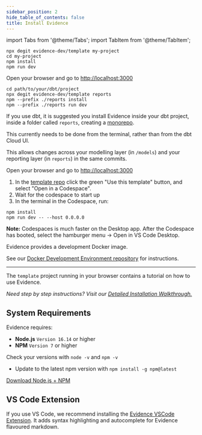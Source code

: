 ```yaml
---
sidebar_position: 2
hide_table_of_contents: false
title: Install Evidence
---
```


import Tabs from '@theme/Tabs';
import TabItem from '@theme/TabItem';

<Tabs>
<TabItem value="standalone" label="Stand-alone" default>

```shell
npx degit evidence-dev/template my-project
cd my-project
npm install
npm run dev
```

<p class="standard-margin">Open your browser and go to <a href="http://localhost:3000">http://localhost:3000</a></p>

</TabItem>

<TabItem value="dbt" label="With dbt">

```shell
cd path/to/your/dbt/project
npx degit evidence-dev/template reports
npm --prefix ./reports install
npm --prefix ./reports run dev
```

<p class="standard-margin">If you use dbt, it is suggested you install Evidence inside your dbt project, inside a folder called <code>reports</code>, creating a <a href="https://github.com/archiewood/analytics_monorepo">monorepo</a>.</p>
<p class="standard-margin">This currently needs to be done from the terminal, rather than from the dbt Cloud UI.</p>
<p class="standard-margin">This allows changes across your modelling layer (in <code>/models</code>) and your reporting layer (in <code>reports</code>) in the same commits.</p>
<p class="standard-margin">Open your browser and go to <a href="http://localhost:3000">http://localhost:3000</a></p>

</TabItem>

<TabItem value="codespaces" label="Codespaces">

1. In the <a href="https://github.com/evidence-dev/template/" alt="template repo">template repo</a> click the green "Use this template" button, and select "Open in a Codespace".
1. Wait for the codespace to start up
1. In the terminal in the Codespace, run:

```shell
npm install
npm run dev -- --host 0.0.0.0
```

**Note:** Codespaces is much faster on the Desktop app. After the Codespace has booted, select the hamburger menu &rarr; Open in VS Code Desktop.

</TabItem>

<TabItem value="docker" label="Docker">
<p class="standard-margin">Evidence provides a development Docker image.</p>
<p class="standard-margin">See our <a href="https://github.com/evidence-dev/docker-devenv">Docker Development Environment repository</a> for instructions.</p>
</TabItem>
</Tabs>

<hr/>

The <code>template</code> project running in your browser contains a tutorial on how to use Evidence.

_Need step by step instructions? Visit our [Detailed Installation Walkthrough.](/guides/installation)_

## System Requirements

Evidence requires:

- **Node.js** `Version 16.14` or higher
- **NPM** `Version 7` or higher

Check your versions with `node -v` and `npm -v`

- Update to the latest npm version with `npm install -g npm@latest`

<a class="external" href="https://nodejs.org/en/download">Download Node.js + NPM</a>

## VS Code Extension

If you use VS Code, we recommend installing the [Evidence VSCode Extension](https://marketplace.visualstudio.com/items?itemName=Evidence.evidence-vscode). It adds syntax highlighting and autocomplete for Evidence flavoured markdown.

